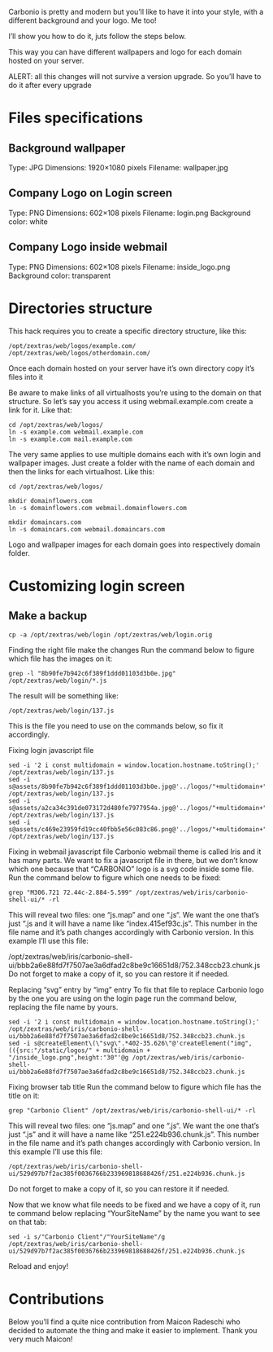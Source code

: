 Carbonio is pretty and modern but you’ll like to have it into your style, with a different background and your logo. Me too!

I’ll show you how to do it, juts follow the steps below.

This way you can have different wallpapers and logo for each domain hosted on your server.

ALERT: all this changes will not survive a version upgrade. So you’ll have to do it after every upgrade

Files specifications
==

Background wallpaper
--

Type: JPG
Dimensions: 1920×1080 pixels
Filename: wallpaper.jpg


Company Logo on Login screen
--

Type: PNG
Dimensions: 602×108 pixels
Filename: login.png
Background color: white


Company Logo inside webmail
--

Type: PNG
Dimensions: 602×108 pixels
Filename: inside_logo.png
Background color: transparent


Directories structure
==

This hack requires you to create a specific directory structure, like this:
```
/opt/zextras/web/logos/example.com/
/opt/zextras/web/logos/otherdomain.com/
```
Once each domain hosted on your server have it’s own directory copy it’s files into it

Be aware to make links of all virtualhosts you’re using to the domain on that structure. So let’s say you access it using webmail.example.com create a link for it. Like that:
```
cd /opt/zextras/web/logos/
ln -s example.com webmail.example.com
ln -s example.com mail.example.com
```
The very same applies to use multiple domains each with it’s own login and wallpaper images. Just create a folder with the name of each domain and then the links for each virtualhost. Like this:
```
cd /opt/zextras/web/logos/

mkdir domainflowers.com
ln -s domainflowers.com webmail.domainflowers.com

mkdir domaincars.com
ln -s domaincars.com webmail.domaincars.com
```
Logo and wallpaper images for each domain goes into respectively domain folder.

Customizing login screen
==

Make a backup
--
```
cp -a /opt/zextras/web/login /opt/zextras/web/login.orig
```
Finding the right file make the changes
Run the command below to figure which file has the images on it:
```
grep -l "8b90fe7b942c6f389f1ddd01103d3b0e.jpg" /opt/zextras/web/login/*.js
```
The result will be something like:
```
/opt/zextras/web/login/137.js
```
This is the file you need to use on the commands below, so fix it accordingly.

Fixing login javascript file
```
sed -i '2 i const multidomain = window.location.hostname.toString();' /opt/zextras/web/login/137.js
sed -i s@assets/8b90fe7b942c6f389f1ddd01103d3b0e.jpg@'../logos/"+multidomain+"/wallpaper.jpg'@g /opt/zextras/web/login/137.js
sed -i s@assets/a2ca34c391de073172d480fe7977954a.jpg@'../logos/"+multidomain+"/wallpaper.jpg'@g /opt/zextras/web/login/137.js
sed -i s@assets/c469e23959fd19cc40fbb5e56c083c86.png@'../logos/"+multidomain+"/login.png'@g /opt/zextras/web/login/137.js
```
Fixing in webmail javascript file
Carbonio webmail theme is called Iris and it has many parts. We want to fix a javascript file in there, but we don’t know which one because that “CARBONIO” logo is a svg code inside some file. Run the command below to figure which one needs to be fixed:
```
grep "M306.721 72.44c-2.884-5.599" /opt/zextras/web/iris/carbonio-shell-ui/* -rl
```
This will reveal two files: one “js.map” and one “.js“. We want the one that’s just “.js and it will have a name like “index.415ef93c.js”. This number in the file name and it’s path changes accordingly with Carbonio version. In this example I’ll use this file:

/opt/zextras/web/iris/carbonio-shell-ui/bbb2a6e88fd7f7507ae3a6dfad2c8be9c16651d8/752.348ccb23.chunk.js
Do not forget to make a copy of it, so you can restore it if needed.

Replacing “svg” entry by “img” entry
To fix that file to replace Carbonio logo by the one you are using on the login page run the command below, replacing the file name by yours.
```
sed -i '2 i const multidomain = window.location.hostname.toString();' /opt/zextras/web/iris/carbonio-shell-ui/bbb2a6e88fd7f7507ae3a6dfad2c8be9c16651d8/752.348ccb23.chunk.js
sed -i s@createElement\(\"svg\".*402-35.626\"@'createElement("img",(({src:"/static/logos/" + multidomain + "/inside_logo.png",height:"30"'@g /opt/zextras/web/iris/carbonio-shell-ui/bbb2a6e88fd7f7507ae3a6dfad2c8be9c16651d8/752.348ccb23.chunk.js
```
Fixing browser tab title
Run the command below to figure which file has the title on it:
```
grep "Carbonio Client" /opt/zextras/web/iris/carbonio-shell-ui/* -rl
```
This will reveal two files: one “js.map” and one “.js“. We want the one that’s just “.js” and it will have a name like “251.e224b936.chunk.js”. This number in the file name and it’s path changes accordingly with Carbonio version. In this example I’ll use this file:
```
/opt/zextras/web/iris/carbonio-shell-ui/529d97b7f2ac385f0036766b233969818688426f/251.e224b936.chunk.js
```
Do not forget to make a copy of it, so you can restore it if needed.

Now that we know what file needs to be fixed and we have a copy of it, run te command below replacing “YourSiteName” by the name you want to see on that tab:
```
sed -i s/"Carbonio Client"/"YourSiteName"/g /opt/zextras/web/iris/carbonio-shell-ui/529d97b7f2ac385f0036766b233969818688426f/251.e224b936.chunk.js
```
Reload and enjoy!

Contributions
==

Below you’ll find a quite nice contribution from Maicon Radeschi who decided to automate the thing and make it easier to implement. Thank you very much Maicon!

